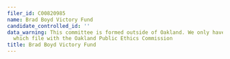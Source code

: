 ```yaml
---
filer_id: C00820985
name: Brad Boyd Victory Fund
candidate_controlled_id: ''
data_warning: This committee is formed outside of Oakland. We only have data on committees
  which file with the Oakland Public Ethics Commission
title: Brad Boyd Victory Fund
---
```

